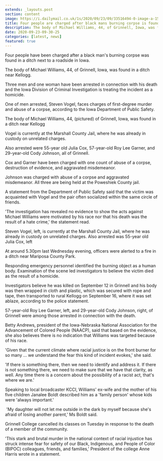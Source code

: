 ```yaml
---
extends: _layouts.post
section: content
image: https://i.dailymail.co.uk/1s/2020/09/23/09/33516494-0-image-a-15_1600849014066.jpg 
title: Four people are charged after black mans burning corpse is found in a ditch 
description: The body of Michael Williams, 44, of Grinnell, Iowa, was found in a ditch near Kellogg last Wednesday evening. 
date: 2020-09-23-09-30-25 
categories: [latest, news] 
featured: true 
--- 
```

Four people have been charged after a black man's burning corpse was found in a ditch next to a roadside in Iowa. 

The body of Michael Williams, 44, of Grinnell, Iowa, was found in a ditch near Kellogg.

Three men and one woman have been arrested in connection with his death and the Iowa Division of Criminal Investigation is treating the incident as a homicide. 

One of men arrested, Steven Vogel, faces charges of first-degree murder and abuse of a corpse, according to the Iowa Department of Public Safety.

The body of Michael Williams, 44, (pictured) of Grinnell, Iowa, was found in a ditch near Kellogg

Vogel is currently at the Marshall County Jail, where he was already in custody on unrelated charges.

Also arrested were 55-year old Julia Cox, 57-year-old Roy Lee Garner, and 29-year-old Cody Johnson, all of Grinnell. 

Cox and Garner have been charged with one count of abuse of a corpse, destruction of evidence, and aggravated misdemeanor. 

Johnson was charged with abuse of a corpse and aggravated misdemeanor. All three are being held at the Poweshiek County jail.

A statement from the Department of Public Safety said that the victim was acquainted with Vogel and the pair often socialized within the same circle of friends. 

'The investigation has revealed no evidence to show the acts against Michael Williams were motivated by his race nor that his death was the result of a hate crime,' the statement read. 

Steven Vogel, left, is currently at the Marshall County Jail, where he was already in custody on unrelated charges. Also arrested was 55-year old Julia Cox, left 

At around 5.30pm last Wednesday evening, officers were alerted to a fire in a ditch near Mariposa County Park. 

Responding emergency personnel identified the burning object as a human body. Examination of the scene led investigators to believe the victim died as the result of a homicide.

Investigators believe he was killed on September 12 in Grinnell and his body was then wrapped in cloth and plastic, which was secured with rope and tape, then transported to rural Kellogg on September 16, where it was set ablaze, according to the police statement. 

57-year-old Roy Lee Garner, left, and 29-year-old Cody Johnson, right, of Grinnell were among those arrested in connection with the death. 

Betty Andrews, president of the Iowa-Nebraska National Association for the Advancement of Colored People (NAACP), said that based on the evidence, she also believes there is no indication that Williams was targeted because of his race.

'Given that the current climate where racial justice is on the front burner for so many ... we understand the fear this kind of incident evokes,' she said. 

'If there is something there, then we need to identify and address it. If there is not something there, we need to make sure that we have that clarity, as well. Any time there is a concern about the possibility of a racist act, that's where we are.' 

Speaking to local broadcaster KCCI, Williams' ex-wife and the mother of his five children Janalee Boldt described him as a 'family person' whose kids were 'always important.' 

 'My daughter will not let me outside in the dark by myself because she's afraid of losing another parent,' Ms Boldt said.

Grinnell College cancelled its classes on Tuesday in response to the death of a member of the community. 

'This stark and brutal murder in the national context of racial injustice has struck intense fear for safety of our Black, Indigenous, and People of Color (BIPOC) colleagues, friends, and families,' President of the college Anne Harris wrote in a statement. 

